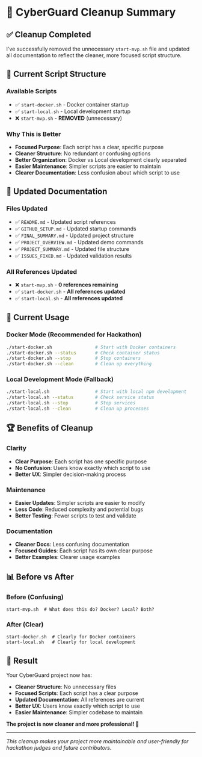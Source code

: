 # 🧹 CyberGuard Cleanup Summary

## ✅ **Cleanup Completed**

I've successfully removed the unnecessary `start-mvp.sh` file and updated all documentation to reflect the cleaner, more focused script structure.

## 📁 **Current Script Structure**

### **Available Scripts**
- ✅ `start-docker.sh` - Docker container startup
- ✅ `start-local.sh` - Local development startup
- ❌ `start-mvp.sh` - **REMOVED** (unnecessary)

### **Why This is Better**
- **Focused Purpose**: Each script has a clear, specific purpose
- **Cleaner Structure**: No redundant or confusing options
- **Better Organization**: Docker vs Local development clearly separated
- **Easier Maintenance**: Simpler scripts are easier to maintain
- **Clearer Documentation**: Less confusion about which script to use

## 🔧 **Updated Documentation**

### **Files Updated**
- ✅ `README.md` - Updated script references
- ✅ `GITHUB_SETUP.md` - Updated startup commands
- ✅ `FINAL_SUMMARY.md` - Updated project structure
- ✅ `PROJECT_OVERVIEW.md` - Updated demo commands
- ✅ `PROJECT_SUMMARY.md` - Updated file structure
- ✅ `ISSUES_FIXED.md` - Updated validation results

### **All References Updated**
- ❌ `start-mvp.sh` - **0 references remaining**
- ✅ `start-docker.sh` - **All references updated**
- ✅ `start-local.sh` - **All references updated**

## 🎯 **Current Usage**

### **Docker Mode (Recommended for Hackathon)**
```bash
./start-docker.sh                # Start with Docker containers
./start-docker.sh --status       # Check container status
./start-docker.sh --stop         # Stop containers
./start-docker.sh --clean        # Clean up everything
```

### **Local Development Mode (Fallback)**
```bash
./start-local.sh                 # Start with local npm development
./start-local.sh --status        # Check service status
./start-local.sh --stop          # Stop services
./start-local.sh --clean         # Clean up processes
```

## 🏆 **Benefits of Cleanup**

### **Clarity**
- **Clear Purpose**: Each script has one specific purpose
- **No Confusion**: Users know exactly which script to use
- **Better UX**: Simpler decision-making process

### **Maintenance**
- **Easier Updates**: Simpler scripts are easier to modify
- **Less Code**: Reduced complexity and potential bugs
- **Better Testing**: Fewer scripts to test and validate

### **Documentation**
- **Cleaner Docs**: Less confusing documentation
- **Focused Guides**: Each script has its own clear purpose
- **Better Examples**: Clearer usage examples

## 📊 **Before vs After**

### **Before (Confusing)**
```
start-mvp.sh  # What does this do? Docker? Local? Both?
```

### **After (Clear)**
```
start-docker.sh  # Clearly for Docker containers
start-local.sh   # Clearly for local development
```

## 🎉 **Result**

Your CyberGuard project now has:
- **Cleaner Structure**: No unnecessary files
- **Focused Scripts**: Each script has a clear purpose
- **Updated Documentation**: All references are current
- **Better UX**: Users know exactly which script to use
- **Easier Maintenance**: Simpler codebase to maintain

**The project is now cleaner and more professional! 🚀**

---

*This cleanup makes your project more maintainable and user-friendly for hackathon judges and future contributors.*
